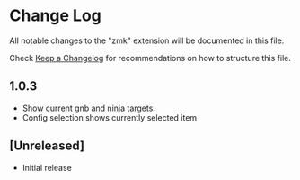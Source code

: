 # Change Log

All notable changes to the "zmk" extension will be documented in this file.

Check [Keep a Changelog](http://keepachangelog.com/) for recommendations on how to structure this file.

## 1.0.3
- Show current gnb and ninja targets.
- Config selection shows currently selected item

## [Unreleased]

- Initial release
